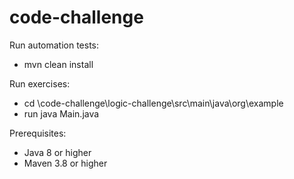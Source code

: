 # code-challenge

Run automation tests:
- mvn clean install

Run exercises:
- cd \code-challenge\logic-challenge\src\main\java\org\example
- run  java Main.java


Prerequisites:
- Java 8 or higher
- Maven 3.8 or higher